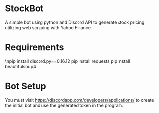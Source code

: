 # StockBot
A simple bot using python and Discord API to generate stock pricing utilizing web scraping with Yahoo Finance.

# Requirements
\npip install discord.py==0.16.12
pip install requests
pip install beautifulsoup4

# Bot Setup
You must visit https://discordapp.com/developers/applications/ to create the initial bot and use the generated token in the program.
